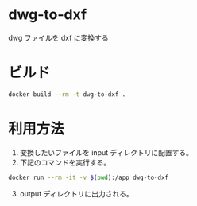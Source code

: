 # dwg-to-dxf

dwg ファイルを dxf に変換する

# ビルド

```sh
docker build --rm -t dwg-to-dxf .
```

# 利用方法

1. 変換したいファイルを input ディレクトリに配置する。
2. 下記のコマンドを実行する。

```sh
docker run --rm -it -v $(pwd):/app dwg-to-dxf
```

3. output ディレクトリに出力される。
